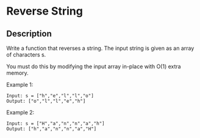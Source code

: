 # Reverse String
## Description

Write a function that reverses a string. The input string is given as an array of characters s.

You must do this by modifying the input array in-place with O(1) extra memory.
 
Example 1:

```
Input: s = ["h","e","l","l","o"]
Output: ["o","l","l","e","h"]
```

Example 2:

```
Input: s = ["H","a","n","n","a","h"]
Output: ["h","a","n","n","a","H"]
```